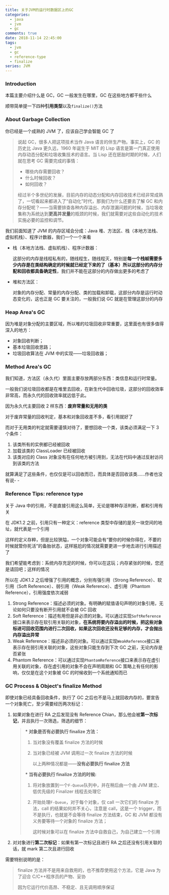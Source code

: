 ```yaml
---
title: 关于JVM的运行时数据区上的GC
categories:
  - java
  - jvm
  - gc
comments: true
date: 2018-11-14 22:45:00
tags:
  - jvm
  - gc
  - reference-type
  - finalize
series: JVM
---
```


### Introduction

本篇主要介绍什么是 GC，GC 一般发生在哪里，GC 在这些地方都干些什么

顺带简单提一下四种**引用类型**以及`finalize()`方法

### About Garbage Collection

你已经是一个成熟的 JVM 了，应该自己学会智能 GC 了

> 说起 GC，很多人把这项技术当作 Java 语言的伴生产物。事实上，GC 的历史比 Java 更久远，1960 年诞生于 MIT 的 Lisp 语言是第一门真正使用内存动态分配和垃圾收集技术的语言。当 Lisp 还在胚胎时期的时候，人们就在思考 GC 需要完成的事情：
>
> - 哪些内存需要回收？
> - 什么时候回收？
> - 如何回收？
>
> 经过半个多世纪的发展，目前内存的动态分配和内存回收技术已经非常成熟了，一切看起来都进入了“自动化”时代，那我们为什么还要去了解 GC 和内存分配呢？——当需要排查各种内存溢出、内存泄漏问题的时候，当垃圾收集称为系统达到**更高并发量**的瓶颈的时候，我们就需要对这些自动化的技术实施必要的监控和调节。

我们前面知道了 JVM 的内存区域会分成：Java 堆、方法区、栈（本地方法栈、虚拟机栈）、程序计数器，我们一个一个来看

- 栈（本地方法栈、虚拟机栈）、程序计数器：

  这部分的内存是线程私有的，随线程生，随线程灭，特别是**每一个栈帧需要多少内存是在类结构确定的时候就已经定下来的了（基本）**所以这部分的内存分配和回收都具备**确定性**，我们并不能在这部分的内存做出更多的考虑了

- 堆和方法区：

  对象的内存分配、常量的内存分配、类的加载和卸载，这部分内存是运行时动态变化的，这也正是 GC 要关注的，一般我们说 GC 就是在管理这部分的内存

### Heap Area's GC

因为堆是对象分配的主要区域，所以堆的垃圾回收非常重要，这里面也有很多值得深入的地方：

- 对象回收判断；
- 基本垃圾回收思路；
- 垃圾回收算法在 JVM 中的实现——垃圾回收器；

### Method Area's GC

我们知道，方法区（永久代）里面主要存放两部分东西：类信息和运行时常量。

一般我们说垃圾回收都是在堆里去回收，在新生代中回收垃圾，这部分的回收效率非常高，而永久代的回收效率就远低于此。

因为永久代主要回收 2 样东西：**废弃常量和无用的类**

对于废弃常量的回收判定，基本和对象回收差不多，看引用就好了

而对于无用类的判定就需要谨慎对待了，要想回收一个类，该类必须满足一下 3 个条件：

1. 该类所有的实例都已经被回收
2. 加载该类的 ClassLoader 已经被回收
3. 该类对应的 Class 对象没有在任何地方被引用到，无法在代码中通过反射访问到该类的方法

就算满足了这些条件，也仅仅是可以回收而已，而具体是否回收该类......作者也没有说- -

### Reference Tips: reference type

关于 Java 中的引用，不是直接引用这么简单，无论是哪种存活判断，都和引用有关

在 JDK1.2 之前，引用只有一种定义：reference 类型中存储的是另一块空间的地址，就代表是一个引用

这样的定义存粹，但是比较狭隘，一个对象可能会有“要你的时候你得在，不要的时候就管你死活”的备胎状态，这样尴尬的情况就需要更进一步地去进行引用描述了

我们希望能考虑到：系统内存充足的时候，你可以在这玩；内存紧张的时候，您还是请回吧；这样的情况

所以在 JDK1.2 之后增强了引用的概念，分别有强引用（Strong Reference）、软引用（Soft Reference）、弱引用（Weak Reference）、虚引用（Phantom Reference），引用强度依次减弱

1. Strong Reference：描述必须的对象。有明确的赋值语句声明的对象引用，无论如何只要没有断开引用就不会被 GC 回收
2. Soft Reference：描述有用但是非必须的对象。可以通过实现`SoftReference`接口来表示存在软引用关联的对象，**在系统将要内存溢出的时候，把这些对象标进可回收范围内进行二次回收，如果这次回收还没有足够的内存，才会抛出内存溢出异常**
3. Weak Reference：描述非必须的对象。可以通过实现`WeakReference`接口来表示存在弱引用关联的对象，这些对象只能生存到下次 GC 之前，无论内存是否紧张
4. Phantom Reference：可以通过实现`PhantomReference`接口来表示存在虚引用关联的对象，存在虚引用的对象不会在声明周期和 GC 策略上有任何的影响，仅仅是在这个对象被 GC 的时候收到一个系统通知而已

### GC Process & Object's finalize Method

即使对象已经具备回收条件，执行了 GC 之后也不是马上就回收内存的，要宣告一个对象死亡，至少需要经历两次标记：

1. 如果对象在进行 RA 之后发现没有 Reference Chian，那么他会被**第一次标记**，并且执行一次筛选，筛选的细节：

   > **\* 对象是否有必要执行 finalize 方法：**
   >
   > 1. 当对象没有覆盖 finalize 方法的时候
   > 2. 当对象已经被 JVM 调用过一次 finalize 方法的时候
   >
   >    以上两种情况都是——**没有必要执行 finalize 方法**
   >
   > **\* 当有必要执行 finalize 方法的时候:**
   >
   > 1. 将对象放置到一个`F-Queue`队列中，并在稍后由一个由 JVM 建立、低优先级的 Finalizer 线程去处理它
   >
   > 2. 开始处理`F-Queue`，对于每个对象，仅 call 一次它们的 finalize 方法，call 的结果如何并不关心，注意是 call，这是一个 trigger，而不是执行，也就是不会等待 finalize 方法结束，GC 和 JVM 都没有义务要等待一个对象的 finalize 方法；
   >
   >    这时候对象可以在 finalize 方法中自救自己，为自己建立一个引用

2. 对对象进行**第二次标记**：如果有第一次标记且进行 RA 之后还没有引用关联的话，就 mark 第二次且进行回收

需要特别说明的是：

> finalize 方法并不是用来自救用的，也不推荐使用这个方法，它是 Java 为了迎合 C/C++程序员的产物、妥协
>
> 因为它运行代价高昂、不稳定、且无调用顺序保证

